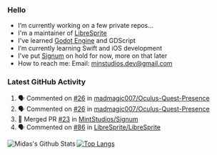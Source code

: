 ### Hello

- I’m currently working on a few private repos...
- I'm a maintainer of [LibreSprite](https://github.com/LibreSprite/LibreSprite)
- I've learned [Godot Engine](https://godotengine.org/) and GDScript
- I’m currently learning Swift and iOS development
- I've put [Signum](https://github.com/MintStudios/Signum) on hold for now, more on that later
- How to reach me: Email: minstudios.dev@gmail.com

### Latest GitHub Activity
<!--START_SECTION:activity-->

1. 🗣 Commented on [#26](https://github.com/madmagic007/Oculus-Quest-Presence/issues/26) in [madmagic007/Oculus-Quest-Presence](https://github.com/madmagic007/Oculus-Quest-Presence)
2. 🗣 Commented on [#26](https://github.com/madmagic007/Oculus-Quest-Presence/issues/26) in [madmagic007/Oculus-Quest-Presence](https://github.com/madmagic007/Oculus-Quest-Presence)
3. 🎉 Merged PR [#23](https://github.com/MintStudios/Signum/pull/23) in [MintStudios/Signum](https://github.com/MintStudios/Signum)
4. 🗣 Commented on [#86](https://github.com/LibreSprite/LibreSprite/issues/86) in [LibreSprite/LibreSprite](https://github.com/LibreSprite/LibreSprite)
<!--END_SECTION:activity-->

<img align="left" alt="Midas's Github Stats" src="https://github-readme-stats.vercel.app/api?username=MintStudios&show_icons=true&hide_border=true&count_private=true&theme=radical" />

[![Top Langs](https://github-readme-stats.vercel.app/api/top-langs/?username=MintStudios&hide_border=true&count_private=true&theme=radical)](https://github.com/anuraghazra/github-readme-stats)
